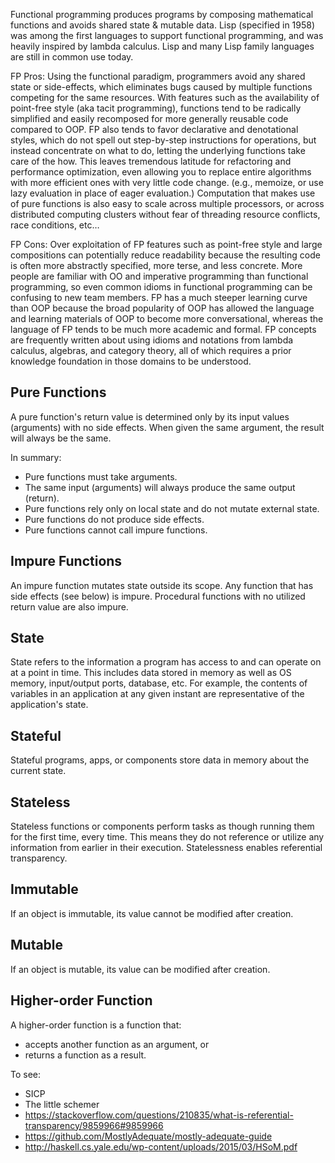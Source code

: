 Functional programming produces programs by composing mathematical functions and avoids shared state & mutable data. Lisp (specified in 1958) was among the first languages to support functional programming, and was heavily inspired by lambda calculus. Lisp and many Lisp family languages are still in common use today.

FP Pros: Using the functional paradigm, programmers avoid any shared state or side-effects, which eliminates bugs caused by multiple functions competing for the same resources. With features such as the availability of point-free style (aka tacit programming), functions tend to be radically simplified and easily recomposed for more generally reusable code compared to OOP.
FP also tends to favor declarative and denotational styles, which do not spell out step-by-step instructions for operations, but instead concentrate on what to do, letting the underlying functions take care of the how. This leaves tremendous latitude for refactoring and performance optimization, even allowing you to replace entire algorithms with more efficient ones with very little code change. (e.g., memoize, or use lazy evaluation in place of eager evaluation.)
Computation that makes use of pure functions is also easy to scale across multiple processors, or across distributed computing clusters without fear of threading resource conflicts, race conditions, etc…

FP Cons: Over exploitation of FP features such as point-free style and large compositions can potentially reduce readability because the resulting code is often more abstractly specified, more terse, and less concrete.
More people are familiar with OO and imperative programming than functional programming, so even common idioms in functional programming can be confusing to new team members.
FP has a much steeper learning curve than OOP because the broad popularity of OOP has allowed the language and learning materials of OOP to become more conversational, whereas the language of FP tends to be much more academic and formal. FP concepts are frequently written about using idioms and notations from lambda calculus, algebras, and category theory, all of which requires a prior knowledge foundation in those domains to be understood.

## Pure Functions
A pure function's return value is determined only by its input values (arguments) with no side effects. When given the same argument, the result will always be the same.

In summary:
- Pure functions must take arguments.
- The same input (arguments) will always produce the same output (return).
- Pure functions rely only on local state and do not mutate external state.
- Pure functions do not produce side effects.
- Pure functions cannot call impure functions.

## Impure Functions
An impure function mutates state outside its scope. Any function that has side effects (see below) is impure. Procedural functions with no utilized return value are also impure.

## State
State refers to the information a program has access to and can operate on at a point in time. This includes data stored in memory as well as OS memory, input/output ports, database, etc. For example, the contents of variables in an application at any given instant are representative of the application's state.

## Stateful
Stateful programs, apps, or components store data in memory about the current state.

## Stateless
Stateless functions or components perform tasks as though running them for the first time, every time. This means they do not reference or utilize any information from earlier in their execution. Statelessness enables referential transparency.

## Immutable
If an object is immutable, its value cannot be modified after creation.

## Mutable
If an object is mutable, its value can be modified after creation.

## Higher-order Function
A higher-order function is a function that:
- accepts another function as an argument, or
- returns a function as a result.

To see:
- SICP
- The little schemer
- https://stackoverflow.com/questions/210835/what-is-referential-transparency/9859966#9859966
- https://github.com/MostlyAdequate/mostly-adequate-guide
- http://haskell.cs.yale.edu/wp-content/uploads/2015/03/HSoM.pdf
